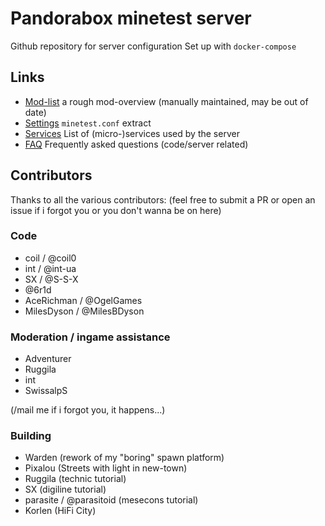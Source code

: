 
# Pandorabox minetest server
Github repository for server configuration
Set up with `docker-compose`

## Links

* [Mod-list](doc/mods.md) a rough mod-overview (manually maintained, may be out of date)
* [Settings](doc/settings.md) `minetest.conf` extract
* [Services](doc/services.md) List of (micro-)services used by the server
* [FAQ](doc/faq.md) Frequently asked questions (code/server related)

## Contributors

Thanks to all the various contributors:
(feel free to submit a PR or open an issue if i forgot you or you don't wanna be on here)

### Code

* coil / @coil0
* int / @int-ua
* SX / @S-S-X
* @6r1d
* AceRichman / @OgelGames
* MilesDyson / @MilesBDyson

### Moderation / ingame assistance

* Adventurer
* Ruggila
* int
* SwissalpS

(/mail me if i forgot you, it happens...)

### Building

* Warden (rework of my "boring" spawn platform)
* Pixalou (Streets with light in new-town)
* Ruggila (technic tutorial)
* SX (digiline tutorial)
* parasite / @parasitoid (mesecons tutorial)
* Korlen (HiFi City)
